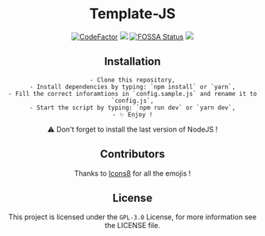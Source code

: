 <div align="center">

# Template-JS

[![CodeFactor](https://www.codefactor.io/repository/github/yan-jobs/meteo-bot/badge)](https://www.codefactor.io/repository/github/yan-jobs/meteo-bot)
![](https://shields.io/github/license/Yan-Jobs/meteo-bot)
[![FOSSA Status](https://app.fossa.com/api/projects/git%2Bgithub.com%2FYan-Jobs%2FMeteo-Bot.svg?type=shield)](https://app.fossa.com/projects/git%2Bgithub.com%2FYan-Jobs%2FMeteo-Bot?ref=badge_shield)
![](https://img.shields.io/discord/831251454655594506.svg?logo=discord&colorB=7289DA&label=Yan%27s%20Dev)

## Installation

    - Clone this repository,
    - Install dependencies by typing: `npm install` or `yarn`,
    - Fill the correct inforamtions in `config.sample.js` and rename it to `config.js`,
    - Start the script by typing: `npm run dev` or `yarn dev`,
    - ✨ Enjoy !

⚠️ Don't forget to install the last version of NodeJS !

## Contributors

Thanks to [Icons8](https://icons8.com) for all the emojis !

## License

This project is licensed under the `GPL-3.0` License, for more information see the LICENSE file.

</div>
